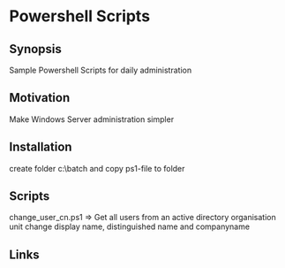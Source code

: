 # Powershell Scripts

## Synopsis

Sample Powershell Scripts for daily administration

## Motivation

Make Windows Server administration simpler

## Installation

create folder c:\batch and copy ps1-file to folder

## Scripts

change_user_cn.ps1 => Get all users from an active directory organisation unit change display name, distinguished name and companyname

## Links


